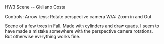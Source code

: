 HW3 Scene -- Giuliano Costa

Controls:
Arrow keys: Rotate perspective camera
W/A:        Zoom in and Out

Scene of a few trees in Fall. Made with cylinders and draw quads. I seem to have made a mistake somewhere with the perspective camera rotations. But otherwise everything works fine.